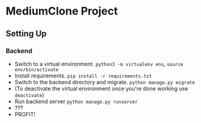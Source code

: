 # MediumClone Project

## Setting Up

### Backend

- Switch to a virtual environment. `python3 -m virtualenv env`, `source env/bin/activate`
- Install requirements. `pip install -r requirements.txt`
- Switch to the backend directory and migrate. `python manage.py migrate`
- (To deactivate the virtual environment once you're done working use `deactivate`)
- Run backend server `python manage.py runserver`
- ???
- PROFIT!
